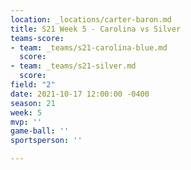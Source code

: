 ```yaml
---
location: _locations/carter-baron.md
title: S21 Week 5 - Carolina vs Silver
teams-score:
- team: _teams/s21-carolina-blue.md
  score: 
- team: _teams/s21-silver.md
  score: 
field: "2"
date: 2021-10-17 12:00:00 -0400
season: 21
week: 5
mvp: ''
game-ball: ''
sportsperson: ''

---
```


